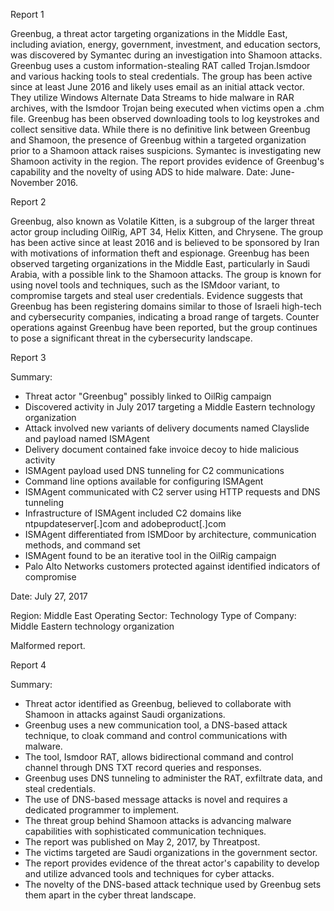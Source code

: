 
Report 1

Greenbug, a threat actor targeting organizations in the Middle East, including aviation, energy, government, investment, and education sectors, was discovered by Symantec during an investigation into Shamoon attacks. Greenbug uses a custom information-stealing RAT called Trojan.Ismdoor and various hacking tools to steal credentials. The group has been active since at least June 2016 and likely uses email as an initial attack vector. They utilize Windows Alternate Data Streams to hide malware in RAR archives, with the Ismdoor Trojan being executed when victims open a .chm file. Greenbug has been observed downloading tools to log keystrokes and collect sensitive data. While there is no definitive link between Greenbug and Shamoon, the presence of Greenbug within a targeted organization prior to a Shamoon attack raises suspicions. Symantec is investigating new Shamoon activity in the region. The report provides evidence of Greenbug's capability and the novelty of using ADS to hide malware. Date: June-November 2016.





Report 2

Greenbug, also known as Volatile Kitten, is a subgroup of the larger threat actor group including OilRig, APT 34, Helix Kitten, and Chrysene. The group has been active since at least 2016 and is believed to be sponsored by Iran with motivations of information theft and espionage. Greenbug has been observed targeting organizations in the Middle East, particularly in Saudi Arabia, with a possible link to the Shamoon attacks. The group is known for using novel tools and techniques, such as the ISMdoor variant, to compromise targets and steal user credentials. Evidence suggests that Greenbug has been registering domains similar to those of Israeli high-tech and cybersecurity companies, indicating a broad range of targets. Counter operations against Greenbug have been reported, but the group continues to pose a significant threat in the cybersecurity landscape.





Report 3

Summary:
- Threat actor "Greenbug" possibly linked to OilRig campaign
- Discovered activity in July 2017 targeting a Middle Eastern technology organization
- Attack involved new variants of delivery documents named Clayslide and payload named ISMAgent
- Delivery document contained fake invoice decoy to hide malicious activity
- ISMAgent payload used DNS tunneling for C2 communications
- Command line options available for configuring ISMAgent
- ISMAgent communicated with C2 server using HTTP requests and DNS tunneling
- Infrastructure of ISMAgent included C2 domains like ntpupdateserver[.]com and adobeproduct[.]com
- ISMAgent differentiated from ISMDoor by architecture, communication methods, and command set
- ISMAgent found to be an iterative tool in the OilRig campaign
- Palo Alto Networks customers protected against identified indicators of compromise

Date: July 27, 2017

Region: Middle East
Operating Sector: Technology
Type of Company: Middle Eastern technology organization

Malformed report.





Report 4

Summary:
- Threat actor identified as Greenbug, believed to collaborate with Shamoon in attacks against Saudi organizations.
- Greenbug uses a new communication tool, a DNS-based attack technique, to cloak command and control communications with malware.
- The tool, Ismdoor RAT, allows bidirectional command and control channel through DNS TXT record queries and responses.
- Greenbug uses DNS tunneling to administer the RAT, exfiltrate data, and steal credentials.
- The use of DNS-based message attacks is novel and requires a dedicated programmer to implement.
- The threat group behind Shamoon attacks is advancing malware capabilities with sophisticated communication techniques.
- The report was published on May 2, 2017, by Threatpost.
- The victims targeted are Saudi organizations in the government sector.
- The report provides evidence of the threat actor's capability to develop and utilize advanced tools and techniques for cyber attacks.
- The novelty of the DNS-based attack technique used by Greenbug sets them apart in the cyber threat landscape.


